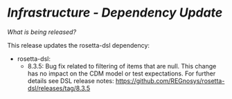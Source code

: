 # *Infrastructure - Dependency Update*

_What is being released?_

This release updates the rosetta-dsl dependency:

- rosetta-dsl:
    - 8.3.5: Bug fix related to filtering of items that are null. This change has no impact on the CDM model or test expectations.  For further details see DSL release notes: https://github.com/REGnosys/rosetta-dsl/releases/tag/8.3.5
